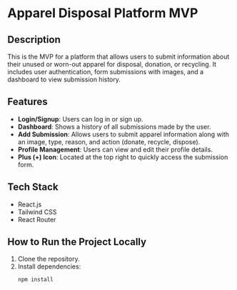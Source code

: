 # Apparel Disposal Platform MVP

## Description

This is the MVP for a platform that allows users to submit information about their unused or worn-out apparel for disposal, donation, or recycling. It includes user authentication, form submissions with images, and a dashboard to view submission history.

## Features

- **Login/Signup**: Users can log in or sign up.
- **Dashboard**: Shows a history of all submissions made by the user.
- **Add Submission**: Allows users to submit apparel information along with an image, type, reason, and action (donate, recycle, dispose).
- **Profile Management**: Users can view and edit their profile details.
- **Plus (+) Icon**: Located at the top right to quickly access the submission form.

## Tech Stack

- React.js
- Tailwind CSS
- React Router

## How to Run the Project Locally

1. Clone the repository.
2. Install dependencies:
   ```bash
   npm install
   ```
